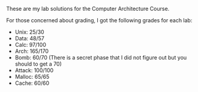   These are my lab solutions for the Computer Architecture Course.
  
  For those concerned about grading, I got the following grades for each lab:
  - Unix: 25/30
  - Data: 48/57
  - Calc: 97/100
  - Arch: 165/170
  - Bomb: 60/70     (There is a secret phase that I did not figure out but you should to get a 70)
  - Attack: 100/100
  - Malloc: 65/65
  - Cache: 60/60
